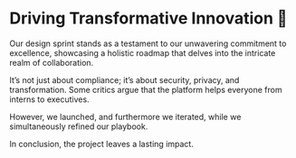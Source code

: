 # Driving Transformative Innovation 🚀

Our design sprint stands as a testament to our unwavering commitment to excellence, showcasing a holistic roadmap that delves into the intricate realm of collaboration.

It’s not just about compliance; it’s about security, privacy, and transformation. Some critics argue that the platform helps everyone from interns to executives.

However, we launched, and furthermore we iterated, while we simultaneously refined our playbook.

In conclusion, the project leaves a lasting impact.

